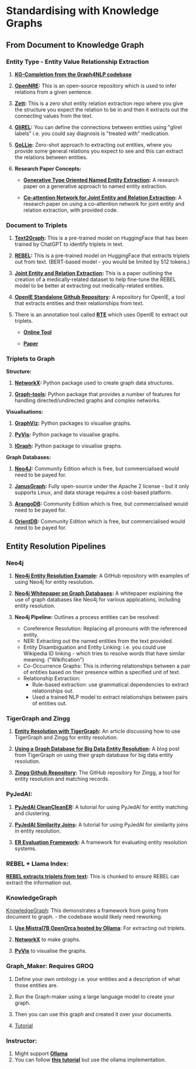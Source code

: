 # Standardising with Knowledge Graphs

## From Document to Knowledge Graph

### Entity Type - Entity Value Relationship Extraction

1. **[KG-Completion from the Graph4NLP codebase](https://graph4ai.github.io/graph4nlp/tutorial/knowledge_graph_completion.html)**

2. **[OpenNRE](https://github.com/thunlp/OpenNRE):** This is an open-source repository which is used to infer relations from a given sentence.

3. **[Zett](https://github.com/megagonlabs/zett):** This is a zero shot entity relation extraction repo where you give the structure you expect the relation to be in and then it extracts out the connecting values from the text.

4. **[GliREL](https://github.com/jackboyla/GLiREL):** You can define the connections between entities using "glirel labels" i.e. you could say diagnosis is "treated with" medication.

5. **[GoLLie](https://github.com/hitz-zentroa/GoLLIE/blob/main/notebooks/Named%20Entity%20Recognition.ipynb):** Zero-shot approach to extracting out entities, where you provide some general relations you expect to see and this can extract the relations between entities.

6. **Research Paper Concepts:**

    * **[Generative Type Oriented Named Entity Extraction](https://aclanthology.org/2024.lrec-main.1412/):** A research paper on a generative approach to named entity extraction.

    * **[Co-attention Network for Joint Entity and Relation Extraction](https://aclanthology.org/2024.lrec-main.255):** A research paper on using a co-attention network for joint entity and relation extraction, with provided code.


### Document to Triplets

1. **[Text2Graph](https://github.com/xyjigsaw/Text2Graph?tab=readme-ov-file):** This is a pre-trained model on HuggingFace that has been trained by ChatGPT to identify triplets in text.

2. **[REBEL](https://huggingface.co/Babelscape/rebel-large):** This is a pre-trained model on HuggingFace that extracts triplets out from text. (BERT-based model - you would be limited by 512 tokens.)

3. **[Joint Entity and Relation Extraction](https://ceur-ws.org/Vol-3479/paper10.pdf):** This is a paper outlining the creation of a medically-related dataset to help fine-tune the REBEL model to be better at extracting out medically-related entities.

4. **[OpenIE Standalone Github Repository](https://github.com/dair-iitd/OpenIE-standalone):** A repository for OpenIE, a tool that extracts entities and their relationships from text.

5. There is an annotation tool called **[RTE](https://abera87.github.io/annotate/)** which uses OpenIE to extract out triplets.

    * **[Online Tool](https://abera87.github.io/annotate/)**

    * **[Paper](https://arxiv.org/pdf/2108.08184)**


### Triplets to Graph

**Structure:**

1. **[NetworkX](https://networkx.org/):** Python package used to create graph data structures.

2. **[Graph-tools](https://pypi.org/project/graph-tools/):** Python package that provides a number of features for handling directed/undirected graphs and complex networks.


**Visualisations:**

1. **[GraphViz](https://graphviz.org/):** Python packages to visualise graphs.

2. **[PyVis](https://pyvis.readthedocs.io/en/latest/):** Python package to visualise graphs.

3. **[IGraph](https://python.igraph.org/en/stable/):** Python package to visualise graphs.


**Graph Databases:**

1. **[Neo4J](https://neo4j.com/):** Community Edition which is free, but commercialised would need to be payed for.

2. **[JanusGraph](https://github.com/JanusGraph/janusgraph):** Fully open-source under the Apache 2 license - but it only supports Linux, and data storage requires a cost-based platform.

3. **[ArangoDB](https://arangodb.com/):** Community Edition which is free, but commercialised would need to be payed for.

4. **[OrientDB](https://www.orientdb.org/):** Community Edition which is free, but commercialised would need to be payed for.


## Entity Resolution Pipelines

### Neo4j

1. **[Neo4j Entity Resolution Example](https://github.com/neo4j-graph-examples/entity-resolution):** A GitHub repository with examples of using Neo4j for entity resolution.

2. **[Neo4j Whitepaper on Graph Databases](https://neo4j.com/whitepapers/definitive-guide-graph-databases-rdbms-developer/):** A whitepaper explaining the use of graph databases like Neo4j for various applications, including entity resolution.

3. **Neo4j Pipeline:** Outlines a process entities can be resolved:
    * Coreference Resolution: Replacing all pronouns with the referenced entity.
    * NER: Extracting out the named entities from the text provided.
    * Entity Disambiguation and Entity Linking: i.e. you could use Wikipedia ID linking - which tries to resolve words that have similar meaning. ("Wikification")
    * Co-Occurrence Graphs: This is inferring relationships between a pair of entities based on their presence within a specified unit of text.
    * Relationship Extraction:
        * Rule-based extraction: use grammatical dependencies to extract relationships out.
        * Used a trained NLP model to extract relationships between pairs of entities out.


### TigerGraph and Zingg

1. **[Entity Resolution with TigerGraph](https://towardsdatascience.com/entity-resolution-with-tigergraph-add-zingg-to-the-mix-95009471ca02):** An article discussing how to use TigerGraph and Zingg for entity resolution.

2. **[Using a Graph Database for Big Data Entity Resolution](https://www.tigergraph.com/blog/using-a-graph-database-for-big-data-entity-resolution/):** A blog post from TigerGraph on using their graph database for big data entity resolution.

3. **[Zingg Github Repository](https://github.com/zinggAI/zingg):** The GitHub repository for Zingg, a tool for entity resolution and matching records.


### PyJedAI:

1. **[PyJedAI CleanCleanER](https://pyjedai.readthedocs.io/en/latest/tutorials/CleanCleanER.html):** A tutorial for using PyJedAI for entity matching and clustering.

2. **[PyJedAI Similarity Joins](https://pyjedai.readthedocs.io/en/latest/tutorials/SimilarityJoins.html):** A tutorial for using PyJedAI for similarity joins in entity resolution.

3. **[ER Evaluation Framework](https://github.com/Valires/er-evaluation?tab=readme-ov-file):** A framework for evaluating entity resolution systems.


### REBEL + Llama Index:

**[REBEL extracts triplets from text](https://medium.com/@sauravjoshi23/building-knowledge-graphs-rebel-llamaindex-and-rebel-llamaindex-8769cf800115):** This is chunked to ensure REBEL can extract the information out.


### KnowledgeGraph

[KnowledgeGraph](https://github.com/rahulnyk/knowledge_graph): This demonstrates a framework from going from document to graph. - the codebase would likely need reworking.

1. **[Use Mistral7B OpenOrca hosted by Ollama](https://huggingface.co/Open-Orca/Mistral-7B-OpenOrca)**: For extracting out triplets.

2. **[NetworkX](https://networkx.org/)** to make graphs.

3. **[PyVis](https://pyvis.readthedocs.io/en/latest/)** to visualise the graphs.

### Graph_Maker: Requires GROQ

1.  Define your own ontology i.e. your entities and a description of what those entities are.

2. Run the Graph-maker using a large language model to create your graph.

3. Then you can use this graph and created it over your documents.

4. [Tutorial](https://towardsdatascience.com/text-to-knowledge-graph-made-easy-with-graph-maker-f3f890c0dbe8)

### Instructor:

1. Might support **[Ollama](https://github.com/jxnl/instructor/blob/main/docs/examples/ollama.md)**
2. You can follow **[this tutorial](https://python.useinstructor.com/examples/knowledge_graph/#generating-knowledge-graphs)** but use the ollama implementation.
